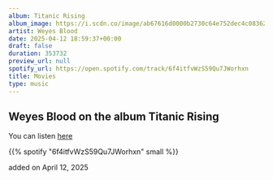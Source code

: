 ```yaml
---
album: Titanic Rising
album_image: https://i.scdn.co/image/ab67616d0000b2730c64e752dec4c08362cc4a88
artist: Weyes Blood
date: 2025-04-12 18:59:37+00:00
draft: false
duration: 353732
preview_url: null
spotify_url: https://open.spotify.com/track/6f4itfvWzS59Qu7JWorhxn
title: Movies
type: music
---
```



## Weyes Blood on the album Titanic Rising

You can listen [here](https://open.spotify.com/track/6f4itfvWzS59Qu7JWorhxn)

{{% spotify "6f4itfvWzS59Qu7JWorhxn" small %}}

added on April 12, 2025